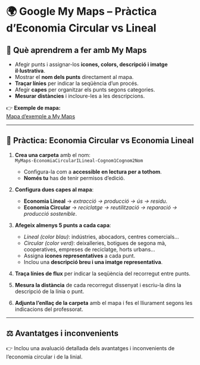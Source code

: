 # 🌍 Google My Maps – Pràctica d’Economia Circular vs Lineal

## 🔹 Què aprendrem a fer amb My Maps
- Afegir punts i assignar-los **icones, colors, descripció i imatge il·lustrativa**.  
- Mostrar el **nom dels punts** directament al mapa.  
- **Traçar línies** per indicar la seqüència d’un procés.  
- Afegir **capes** per organitzar els punts segons categories.  
- **Mesurar distàncies** i incloure-les a les descripcions.  

👉 **Exemple de mapa:**  
[Mapa d’exemple a My Maps](https://www.google.com/maps/d/edit?mid=1X4KqOKo3s4OL_LOHC51D5LiTrjOOTME&usp=drive_link)

---

## 📝 Pràctica: Economia Circular vs Economia Lineal

1. **Crea una carpeta** amb el nom:  
   `MyMaps-EconomiaCircularILineal-Cognom1Cognom2Nom`  
   - Configura-la com a **accessible en lectura per a tothom**.  
   - **Només tu** has de tenir permisos d’edició.  

2. **Configura dues capes al mapa**:  
   - **Economia Lineal** → *extracció → producció → ús → residu*.  
   - **Economia Circular** → *reciclatge → reutilització → reparació → producció sostenible*.  

3. **Afegeix almenys 5 punts a cada capa**:  
   - *Lineal (color blau)*: indústries, abocadors, centres comercials…  
   - *Circular (color verd)*: deixalleries, botigues de segona mà, cooperatives, empreses de reciclatge, horts urbans…  
   - Assigna **icones representatives** a cada punt.  
   - Inclou una **descripció breu i una imatge representativa**.  

4. **Traça línies de flux** per indicar la seqüència del recorregut entre punts.  

5. **Mesura la distància** de cada recorregut dissenyat i escriu-la dins la descripció de la línia o punt.  

6. **Adjunta l’enllaç de la carpeta** amb el mapa i fes el lliurament segons les indicacions del professorat.  

---

## ⚖️ Avantatges i inconvenients

👉 Inclou una avaluació detallada dels avantatges i inconvenients de l’economia circular i de la linial.
